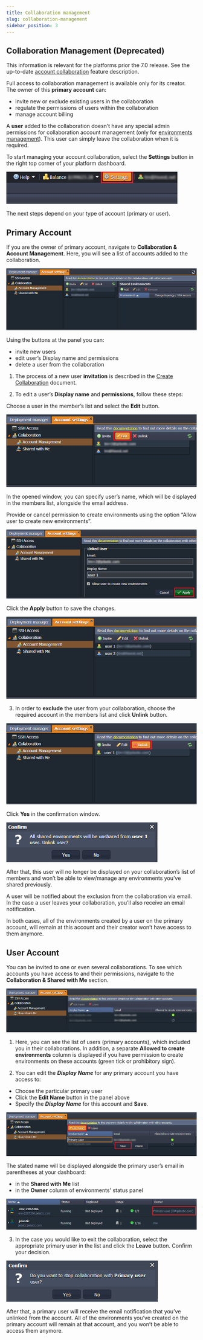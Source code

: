 ```yaml
---
title: Collaboration management
slug: collaboration-management
sidebar_position: 3
---
```


## Collaboration Management (Deprecated)

This information is relevant for the platforms prior the 7.0 release. See the up-to-date [account collaboration](/docs/Account&Pricing/Accounts%20Collaboration/Collaboration%20Overview) feature description.

Full access to collaboration management is available only for its creator. The owner of this **primary account** can:

- invite new or exclude existing users in the collaboration
- regulate the permissions of users within the collaboration
- manage account billing

A **user** added to the collaboration doesn’t have any special admin permissions for collaboration account management (only for [environments management](/docs/Account&Pricing/Accounts%20Collaboration/Collaboration%20User%20Experience)). This user can simply leave the collaboration when it is required.

To start managing your account collaboration, select the **Settings** button in the right top corner of your platform dashboard.

<div style={{
    display:'flex',
    justifyContent: 'center',
    margin: '0 0 1rem 0'
}}>

![Locale Dropdown](./img/CollaborationManagement/8bfe76c532583fbfb4eab0886326ab31settings.png)

</div>

The next steps depend on your type of account (primary or user).

## Primary Account

If you are the owner of primary account, navigate to **Collaboration & Account Management**.
Here, you will see a list of accounts added to the collaboration.

<div style={{
    display:'flex',
    justifyContent: 'center',
    margin: '0 0 1rem 0'
}}>

![Locale Dropdown](./img/CollaborationManagement/8bfe76c532583fbfb4eab0886326ab31account-management-section.png)

</div>

Using the buttons at the panel you can:

- invite new users
- edit user’s Display name and permissions
- delete a user from the collaboration

1. The process of a new user **invitation** is described in the [Create Collaboration](/docs/Account&Pricing/Accounts%20Collaboration/Create%20Collaboration) document.

2. To edit a user’s **Display name** and **permissions**, follow these steps:

Choose a user in the member’s list and select the **Edit** button.

<div style={{
    display:'flex',
    justifyContent: 'center',
    margin: '0 0 1rem 0'
}}>

![Locale Dropdown](./img/CollaborationManagement/8bfe76c532583fbfb4eab0886326ab31edit-button.png)

</div>

In the opened window, you can specify user’s name, which will be displayed in the members list, alongside the email address.

Provide or cancel permission to create environments using the option “Allow user to create new environments”.

<div style={{
    display:'flex',
    justifyContent: 'center',
    margin: '0 0 1rem 0'
}}>

![Locale Dropdown](./img/CollaborationManagement/8bfe76c532583fbfb4eab0886326ab31edit-user.png)

</div>

Click the **Apply** button to save the changes.

<div style={{
    display:'flex',
    justifyContent: 'center',
    margin: '0 0 1rem 0'
}}>

![Locale Dropdown](./img/CollaborationManagement/8bfe76c532583fbfb4eab0886326ab31user-name.png)

</div>

3. In order to **exclude** the user from your collaboration, choose the required account in the members list and click **Unlink** button.

<div style={{
    display:'flex',
    justifyContent: 'center',
    margin: '0 0 1rem 0'
}}>

![Locale Dropdown](./img/CollaborationManagement/8bfe76c532583fbfb4eab0886326ab31unlink-button.png)

</div>

Click **Yes** in the confirmation window.

<div style={{
    display:'flex',
    justifyContent: 'center',
    margin: '0 0 1rem 0'
}}>

![Locale Dropdown](./img/CollaborationManagement/8bfe76c532583fbfb4eab0886326ab31confirm-delete.png)

</div>

After that, this user will no longer be displayed on your collaboration’s list of members and won’t be able to view/manage any environments you’ve shared previously.

A user will be notified about the exclusion from the collaboration via email. In the case a user leaves your collaboration, you’ll also receive an email notification.

In both cases, all of the environments created by a user on the primary account, will remain at this account and their creator won’t have access to them anymore.

## User Account

You can be invited to one or even several collaborations. To see which accounts you have access to and their permissions, navigate to the **Collaboration & Shared with Me** section.

<div style={{
    display:'flex',
    justifyContent: 'center',
    margin: '0 0 1rem 0'
}}>

![Locale Dropdown](./img/CollaborationManagement/8bfe76c532583fbfb4eab0886326ab31shared-with-me.png)

</div>

1. Here, you can see the list of users (primary accounts), which included you in their collaborations. In addition, a separate **Allowed to create environments** column is displayed if you have permission to create environments on these accounts (green tick or prohibitory sign).

2. You can edit the **_Display Name_** for any primary account you have access to:

- Choose the particular primary user
- Click the **Edit Name** button in the panel above
- Specify the **_Display Name_** for this account and **Save**.

<div style={{
    display:'flex',
    justifyContent: 'center',
    margin: '0 0 1rem 0'
}}>

![Locale Dropdown](./img/CollaborationManagement/8bfe76c532583fbfb4eab0886326ab31primary-user-name.png)

</div>

The stated name will be displayed alongside the primary user’s email in parentheses at your dashboard:

- in the **Shared with Me** list
- in the **Owner** column of environments' status panel

<div style={{
    display:'flex',
    justifyContent: 'center',
    margin: '0 0 1rem 0'
}}>

![Locale Dropdown](./img/CollaborationManagement/8bfe76c532583fbfb4eab0886326ab31name-owner-column.png)

</div>

3. In the case you would like to exit the collaboration, select the appropriate primary user in the list and click the **Leave** button. Confirm your decision.

<div style={{
    display:'flex',
    justifyContent: 'center',
    margin: '0 0 1rem 0'
}}>

![Locale Dropdown](./img/CollaborationManagement/8bfe76c532583fbfb4eab0886326ab31leave-confirmation.png)

</div>

After that, a primary user will receive the email notification that you’ve unlinked from the account. All of the environments you’ve created on the primary account will remain at that account, and you won’t be able to access them anymore.
